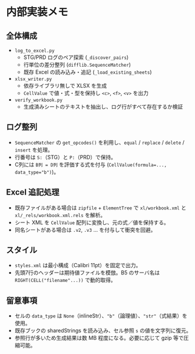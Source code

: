 
# 内部実装メモ

## 全体構成

- `log_to_excel.py`
  - STG/PRD ログのペア探索 (`_discover_pairs`)
  - 行単位の差分整列 (`difflib.SequenceMatcher`)
  - 既存 Excel の読み込み・追記 (`_load_existing_sheets`)
- `xlsx_writer.py`
  - 依存ライブラリ無しで XLSX を生成
  - `CellValue` で値・式・型を保持し `<c>`, `<f>`, `<v>` を出力
- `verify_workbook.py`
  - 生成済みシートのテキストを抽出し、ログ行がすべて存在するか検証

## ログ整列

- `SequenceMatcher` の `get_opcodes()` を利用し、`equal` / `replace` / `delete` / `insert` を処理。
- 行番号は `S:`（STG）と `P:`（PRD）で保持。
- C列には `B列 = D列` を評価する式を付与 (`CellValue(formula=..., data_type="b")`)。

## Excel 追記処理

- 既存ファイルがある場合は `zipfile` + `ElementTree` で `xl/workbook.xml` と `xl/_rels/workbook.xml.rels` を解析。
- シート XML を `CellValue` 配列に変換し、元の式／値を保持する。
- 同名シートがある場合は `.v2`, `.v3` … を付与して衝突を回避。

## スタイル

- `styles.xml` は最小構成（Calibri 11pt）を固定で出力。
- 先頭7行のヘッダーは期待値ファイルを模倣。B5 のサーバ名は `RIGHT(CELL("filename"...))` で動的取得。

## 留意事項

- セルの `data_type` は `None`（inlineStr）、`"b"`（論理値）、`"str"`（式結果）を使用。
- 既存ブックの sharedStrings を読み込み、セル参照 `s` の値を文字列に復元。
- 参照行が多いため生成結果は数 MB 程度になる。必要に応じて gzip 等で圧縮可能。
